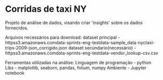 # Corridas de taxi NY
Projeto de análise de dados, visando criar 'insights' sobre os dados fornecidos.

Arquivos necessários para download:
dataset principal - httpss3.amazonaws.comdata-sprints-eng-testdata-sample_data-nyctaxi-trips-2009-json_corrigido.json
dataset secúndario(necessário) - httpss3.amazonaws.comdata-sprints-eng-testdata-vendor_lookup-csv.csv

Ferramentas utilizadas na análise:
Linguagem de programação - python
Libs - matplotlib, seaborn, pandas, folium, numpy
Ambiente - Jupyter notebook
